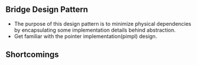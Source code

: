 ## Bridge Design Pattern
* The purpose of this design pattern is to minimize physical dependencies by encapsulating some implementation details behind abstraction.
* Get familiar with the pointer implementation(pimpl) design.

## Shortcomings
